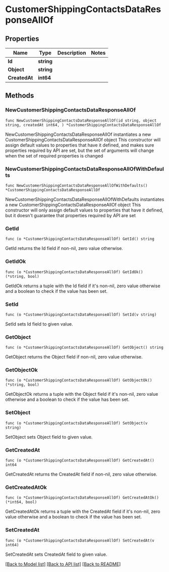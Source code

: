 # CustomerShippingContactsDataResponseAllOf

## Properties

Name | Type | Description | Notes
------------ | ------------- | ------------- | -------------
**Id** | **string** |  | 
**Object** | **string** |  | 
**CreatedAt** | **int64** |  | 

## Methods

### NewCustomerShippingContactsDataResponseAllOf

`func NewCustomerShippingContactsDataResponseAllOf(id string, object string, createdAt int64, ) *CustomerShippingContactsDataResponseAllOf`

NewCustomerShippingContactsDataResponseAllOf instantiates a new CustomerShippingContactsDataResponseAllOf object
This constructor will assign default values to properties that have it defined,
and makes sure properties required by API are set, but the set of arguments
will change when the set of required properties is changed

### NewCustomerShippingContactsDataResponseAllOfWithDefaults

`func NewCustomerShippingContactsDataResponseAllOfWithDefaults() *CustomerShippingContactsDataResponseAllOf`

NewCustomerShippingContactsDataResponseAllOfWithDefaults instantiates a new CustomerShippingContactsDataResponseAllOf object
This constructor will only assign default values to properties that have it defined,
but it doesn't guarantee that properties required by API are set

### GetId

`func (o *CustomerShippingContactsDataResponseAllOf) GetId() string`

GetId returns the Id field if non-nil, zero value otherwise.

### GetIdOk

`func (o *CustomerShippingContactsDataResponseAllOf) GetIdOk() (*string, bool)`

GetIdOk returns a tuple with the Id field if it's non-nil, zero value otherwise
and a boolean to check if the value has been set.

### SetId

`func (o *CustomerShippingContactsDataResponseAllOf) SetId(v string)`

SetId sets Id field to given value.


### GetObject

`func (o *CustomerShippingContactsDataResponseAllOf) GetObject() string`

GetObject returns the Object field if non-nil, zero value otherwise.

### GetObjectOk

`func (o *CustomerShippingContactsDataResponseAllOf) GetObjectOk() (*string, bool)`

GetObjectOk returns a tuple with the Object field if it's non-nil, zero value otherwise
and a boolean to check if the value has been set.

### SetObject

`func (o *CustomerShippingContactsDataResponseAllOf) SetObject(v string)`

SetObject sets Object field to given value.


### GetCreatedAt

`func (o *CustomerShippingContactsDataResponseAllOf) GetCreatedAt() int64`

GetCreatedAt returns the CreatedAt field if non-nil, zero value otherwise.

### GetCreatedAtOk

`func (o *CustomerShippingContactsDataResponseAllOf) GetCreatedAtOk() (*int64, bool)`

GetCreatedAtOk returns a tuple with the CreatedAt field if it's non-nil, zero value otherwise
and a boolean to check if the value has been set.

### SetCreatedAt

`func (o *CustomerShippingContactsDataResponseAllOf) SetCreatedAt(v int64)`

SetCreatedAt sets CreatedAt field to given value.



[[Back to Model list]](../README.md#documentation-for-models) [[Back to API list]](../README.md#documentation-for-api-endpoints) [[Back to README]](../README.md)


